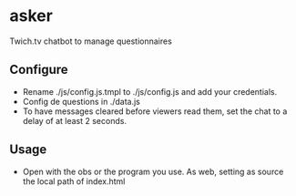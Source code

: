 # asker
Twich.tv chatbot to manage questionnaires

## Configure
- Rename ./js/config.js.tmpl to ./js/config.js and add your credentials.
- Config de questions in ./data.js
- To have messages cleared before viewers read them, set the chat to a delay of at least 2 seconds.

## Usage
- Open with the obs or the program you use. As web, setting as source the local path of index.html 

